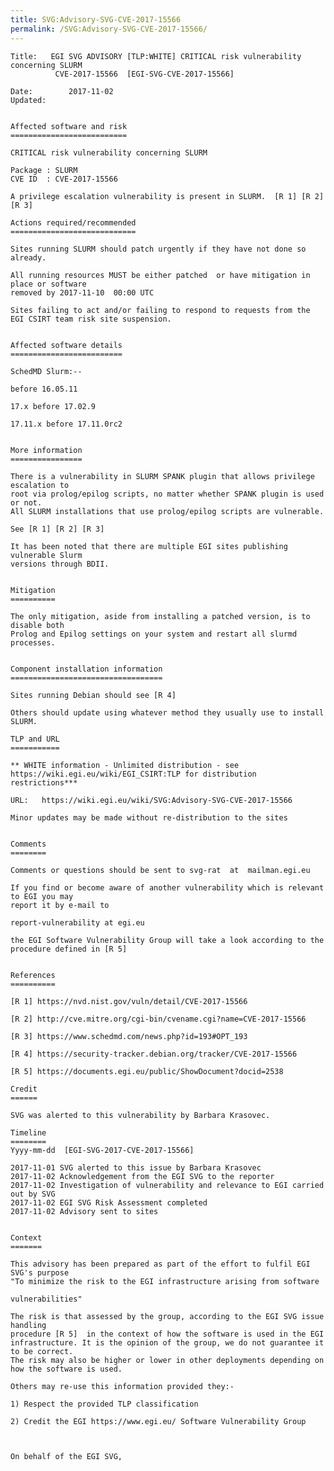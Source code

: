 ```yaml
---
title: SVG:Advisory-SVG-CVE-2017-15566
permalink: /SVG:Advisory-SVG-CVE-2017-15566/
---
```


    Title:   EGI SVG ADVISORY [TLP:WHITE] CRITICAL risk vulnerability concerning SLURM
              CVE-2017-15566  [EGI-SVG-CVE-2017-15566]

    Date:        2017-11-02
    Updated:


    Affected software and risk
    ==========================

    CRITICAL risk vulnerability concerning SLURM

    Package : SLURM
    CVE ID  : CVE-2017-15566

    A privilege escalation vulnerability is present in SLURM.  [R 1] [R 2] [R 3]

    Actions required/recommended
    ============================

    Sites running SLURM should patch urgently if they have not done so already.

    All running resources MUST be either patched  or have mitigation in place or software
    removed by 2017-11-10  00:00 UTC

    Sites failing to act and/or failing to respond to requests from the EGI CSIRT team risk site suspension.


    Affected software details
    =========================

    SchedMD Slurm:--

    before 16.05.11

    17.x before 17.02.9

    17.11.x before 17.11.0rc2


    More information
    ================

    There is a vulnerability in SLURM SPANK plugin that allows privilege escalation to
    root via prolog/epilog scripts, no matter whether SPANK plugin is used or not.
    All SLURM installations that use prolog/epilog scripts are vulnerable.

    See [R 1] [R 2] [R 3]

    It has been noted that there are multiple EGI sites publishing vulnerable Slurm
    versions through BDII.


    Mitigation
    ==========

    The only mitigation, aside from installing a patched version, is to disable both
    Prolog and Epilog settings on your system and restart all slurmd processes.


    Component installation information
    ==================================

    Sites running Debian should see [R 4]

    Others should update using whatever method they usually use to install SLURM.

    TLP and URL
    ===========

    ** WHITE information - Unlimited distribution - see
    https://wiki.egi.eu/wiki/EGI_CSIRT:TLP for distribution restrictions***

    URL:   https://wiki.egi.eu/wiki/SVG:Advisory-SVG-CVE-2017-15566

    Minor updates may be made without re-distribution to the sites


    Comments
    ========

    Comments or questions should be sent to svg-rat  at  mailman.egi.eu

    If you find or become aware of another vulnerability which is relevant to EGI you may
    report it by e-mail to

    report-vulnerability at egi.eu

    the EGI Software Vulnerability Group will take a look according to the procedure defined in [R 5]


    References
    ==========

    [R 1] https://nvd.nist.gov/vuln/detail/CVE-2017-15566

    [R 2] http://cve.mitre.org/cgi-bin/cvename.cgi?name=CVE-2017-15566

    [R 3] https://www.schedmd.com/news.php?id=193#OPT_193

    [R 4] https://security-tracker.debian.org/tracker/CVE-2017-15566

    [R 5] https://documents.egi.eu/public/ShowDocument?docid=2538

    Credit
    ======

    SVG was alerted to this vulnerability by Barbara Krasovec.

    Timeline
    ========
    Yyyy-mm-dd  [EGI-SVG-2017-CVE-2017-15566]

    2017-11-01 SVG alerted to this issue by Barbara Krasovec
    2017-11-02 Acknowledgement from the EGI SVG to the reporter
    2017-11-02 Investigation of vulnerability and relevance to EGI carried out by SVG
    2017-11-02 EGI SVG Risk Assessment completed
    2017-11-02 Advisory sent to sites


    Context
    =======

    This advisory has been prepared as part of the effort to fulfil EGI SVG's purpose
    "To minimize the risk to the EGI infrastructure arising from software

    vulnerabilities"

    The risk is that assessed by the group, according to the EGI SVG issue handling
    procedure [R 5]  in the context of how the software is used in the EGI
    infrastructure. It is the opinion of the group, we do not guarantee it to be correct.
    The risk may also be higher or lower in other deployments depending on how the software is used.

    Others may re-use this information provided they:-

    1) Respect the provided TLP classification

    2) Credit the EGI https://www.egi.eu/ Software Vulnerability Group



    On behalf of the EGI SVG,